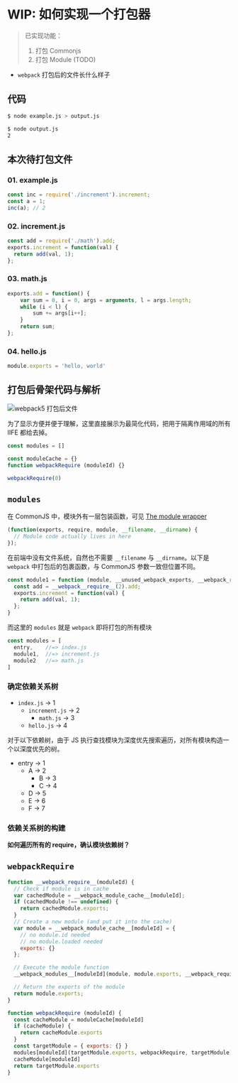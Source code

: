 # WIP: 如何实现一个打包器

> 已实现功能：
> 1. 打包 Commonjs
> 1. 打包 Module (TODO)

+ `webpack` 打包后的文件长什么样子

## 代码

``` bash
$ node example.js > output.js

$ node output.js
2
```

## 本次待打包文件

### 01. example.js

```javascript
const inc = require('./increment').increment;
const a = 1;
inc(a); // 2
```

### 02. increment.js

```javascript
const add = require('./math').add;
exports.increment = function(val) {
  return add(val, 1);
};
```

### 03. math.js

```javascript
exports.add = function() {
    var sum = 0, i = 0, args = arguments, l = args.length;
    while (i < l) {
        sum += args[i++];
    }
    return sum;
};
```

### 04. hello.js

``` js
module.exports = 'hello, world'
```

## 打包后骨架代码与解析

![webpack5 打包后文件](https://cdn.jsdelivr.net/gh/shfshanyue/assets@master/src/image.ayrao1zd6ko.png)

为了显示方便并便于理解，这里直接展示为最简化代码，把用于隔离作用域的所有 IIFE 都给去掉。

``` js
const modules = []

const moduleCache = {}
function webpackRequire (moduleId) {}

webpackRequire(0)
```

## `modules`

在 CommonJS 中，模块外有一层包装函数，可见 [The module wrapper](https://nodejs.org/api/modules.html#modules_the_module_wrapper)

``` js
(function(exports, require, module, __filename, __dirname) {
  // Module code actually lives in here
});
```

在前端中没有文件系统，自然也不需要 `__filename` 与 `__dirname`。以下是 `webpack` 中打包后的包裹函数，与 CommonJS 参数一致但位置不同。

``` js
const module1 = function (module, __unused_webpack_exports, __webpack_require__) {
  const add = __webpack__require__(2).add;
  exports.increment = function(val) {
    return add(val, 1);
  };
}
```

而这里的 `modules` 就是 `webpack` 即将打包的所有模块

``` js
const modules = [
  entry,    //=> index.js
  module1,  //=> increment.js
  module2   //=> math.js
]
```

### 确定依赖关系树

+ `index.js` -> 1
  + `increment.js` -> 2
    + `math.js`    -> 3
  + `hello.js`     -> 4

对于以下依赖树，由于 JS 执行查找模块为深度优先搜索遍历，对所有模块构造一个以深度优先的树。

+ entry  -> 1
  + A    -> 2
    + B  -> 3
    + C  -> 4
  + D    -> 5
  + E    -> 6
  + F    -> 7

### 依赖关系树的构建

**如何遍历所有的 require，确认模块依赖树？**

## `webpackRequire`

``` js
function __webpack_require__(moduleId) {
  // Check if module is in cache
  var cachedModule = __webpack_module_cache__[moduleId];
  if (cachedModule !== undefined) {
    return cachedModule.exports;
  }
  // Create a new module (and put it into the cache)
  var module = __webpack_module_cache__[moduleId] = {
    // no module.id needed
    // no module.loaded needed
    exports: {}
  };

  // Execute the module function
  __webpack_modules__[moduleId](module, module.exports, __webpack_require__);

  // Return the exports of the module
  return module.exports;
}
```

``` js
function webpackRequire (moduleId) {
  const cacheModule = moduleCache[moduleId]
  if (cacheModule) {
    return cacheModule.exports
  }
  const targetModule = { exports: {} }
  modules[moduleId](targetModule.exports, webpackRequire, targetModule)
  cacheModule[moduleId]
  return targetModule.exports
}
```

